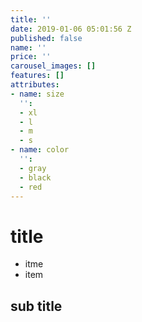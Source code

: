 ```yaml
---
title: ''
date: 2019-01-06 05:01:56 Z
published: false
name: ''
price: ''
carousel_images: []
features: []
attributes:
- name: size
  '':
  - xl
  - l
  - m
  - s
- name: color
  '':
  - gray
  - black
  - red
---
```


# title

* itme
* item

## sub title
